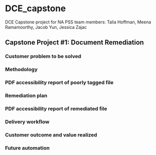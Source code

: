 # DCE_capstone
DCE Capstone project for NA PSS team members: Talia Hoffman, Meena Ramamoorthy, Jacob Yun, Jessica Zajac

<h2> Capstone Project #1: Document Remediation </h2>

<h3> Customer problem to be solved </h3>

<h3> Methodology </h3>

<h3> PDF accessibility report of poorly tagged file </h3>

<h3> Remediation plan </h3>

<h3> PDF accessibility report of remediated file </h3>

<h3> Delivery workflow </h3>

<h3> Customer outcome and value realized </h3>

<h3> Future automation </h3>
